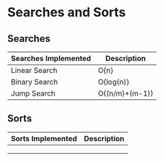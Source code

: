 # Searches and Sorts

## Searches

| Searches Implemented      | Description    |
| ------------------------- | -------------- |
| Linear Search             | O{n}           |
| Binary Search             | O{log(n)}      |
| Jump Search               | O{(n/m)+(m-1)} |

## Sorts

| Sorts Implemented         | Description |
| ------------------------- | ----------- |
|                           |             |
|                           |             |
|                           |             |
